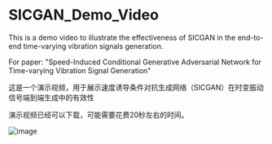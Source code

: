 # SICGAN_Demo_Video
This is a demo video to illustrate the effectiveness of SICGAN in the end-to-end time-varying vibration signals generation.

For paper: "Speed-Induced Conditional Generative Adversarial Network for Time-varying Vibration Signal Generation"

这是一个演示视频，用于展示速度诱导条件对抗生成网络（SICGAN）在时变振动信号端到端生成中的有效性

演示视频已经可以下载，可能需要花费20秒左右的时间。 

![image](https://github.com/user-attachments/assets/ecf373b0-0775-4421-9295-6719d63aaf57)
